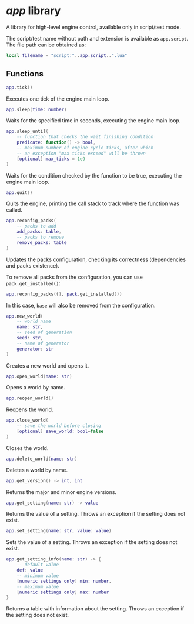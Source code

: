 # *app* library

A library for high-level engine control, available only in script/test mode.

The script/test name without path and extension is available as `app.script`. The file path can be obtained as:
```lua
local filename = "script:"..app.script..".lua"
```

## Functions

```lua
app.tick()
```

Executes one tick of the engine main loop.

```lua
app.sleep(time: number)
```

Waits for the specified time in seconds, executing the engine main loop.

```lua
app.sleep_until(
    -- function that checks the wait finishing condition
    predicate: function() -> bool,
    -- maximum number of engine cycle ticks, after which
    -- an exception "max ticks exceed" will be thrown
    [optional] max_ticks = 1e9
)
```

Waits for the condition checked by the function to be true, executing the engine main loop.

```lua
app.quit()
```

Quits the engine, printing the call stack to track where the function was called.

```lua
app.reconfig_packs(
    -- packs to add
    add_packs: table,
    -- packs to remove
    remove_packs: table
)
```

Updates the packs configuration, checking its correctness (dependencies and packs existence).

To remove all packs from the configuration, you can use `pack.get_installed()`:

```lua
app.reconfig_packs({}, pack.get_installed())
```

In this case, `base` will also be removed from the configuration.

```lua
app.new_world(
    -- world name
    name: str,
    -- seed of generation
    seed: str,
    -- name of generator
    generator: str
)
```

Creates a new world and opens it.

```lua
app.open_world(name: str)
```

Opens a world by name.

```lua
app.reopen_world()
```

Reopens the world.

```lua
app.close_world(
    -- save the world before closing
    [optional] save_world: bool=false
)
```

Closes the world.

```lua
app.delete_world(name: str)
```

Deletes a world by name.

```lua
app.get_version() -> int, int
```

Returns the major and minor engine versions.

```lua
app.get_setting(name: str) -> value
```

Returns the value of a setting. Throws an exception if the setting does not exist.

```lua
app.set_setting(name: str, value: value)
```

Sets the value of a setting. Throws an exception if the setting does not exist.

```lua
app.get_setting_info(name: str) -> {
    -- default value
    def: value
    -- minimum value
    [numeric settings only] min: number,
    -- maximum value
    [numeric settings only] max: number
}
```

Returns a table with information about the setting. Throws an exception if the setting does not exist.

